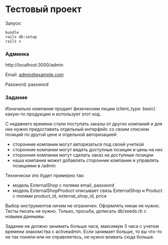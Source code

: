 # Тестовый проект

Запуск:

```
bundle
rails db:setup
rails s
```

### Админка

http://localhost:3000/admin

Email: admin@example.com

Password: password

### Задание

Изначально компания продает физическим лицам (client_type: basic) какую-то продукцию и использует этот код.

С недавнего времени стали поступать заказы от других компаний и для них
нужно предоставить отдельный интерфейс со своим списком позиций по
другой цене и отдельной авторизацией:

- сторонние компании могут авторизаться под своей учеткой
- сторонние компании могут видеть доступные позиции и цены на них
- сторонние компании могут сделать заказ на доступные позиции
- наша компания может добавлять сторонние компании и управлять позициями в /admin

Технически это будет примерно так:
 - модель ExternalShop с полями email, password
 - модель ExternalShopProduct описывает связь ExternalShop и Product с
   полями product_id, external_shop_id, price

Выбор инструментов ничем не ограничен. Оформлять никак не нужно. Тесты
писать не нужно. Только, просьба, дописать db/seeds.rb с новыми даннымы.

Задание не должно занимать больше часа, максимум 3 часа с учетом времени
знакомства с activeadmin. Если занимает больше, то вы что-то не так
поняли или не справляетесь, не нужно вливать сюда больше.

